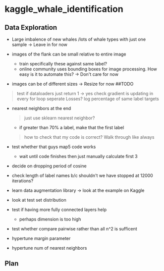 # kaggle_whale_identification

## Data Exploration
* Large imbalence of new whales /lots of whale types with just one sample
    -> Leave in for now
* images of the flank can be small relative to entire image 
    * train specifically these against same label?
    * online community uses bounding boxes for image processing. How easy is it to automate this?
    -> Don't care for now

* images can be of different sizes
    -> Resize for now
##TODO
> test if dataloaders just return 1 -> yes
> check gradient is updating in every for loop
> seperate Losses?
> log percentage of same label targets 
* nearest neighbors at the end
    > just use sklearn nearest neighbor?
    * if greater than 70% a label, make that the first label
    > how to check that my code is correct? Walk through like always
* test whether that guys map5 code works
    * wait until code finishes then just manually calculate first 3
* decide on dropping period of cosine
* check length of label names b/c shouldn't we have stopped at 12000 iterations?


* learn data augmentation library -> look at the example on Kaggle
* look at test set distribution

* test if having more fully connected layers help 
    * perhaps dimension is too high
* test whether compare pairwise rather than all n^2 is sufficent
* hypertune margin parameter
* hypertune num of nearest neighbors
    
## Plan
